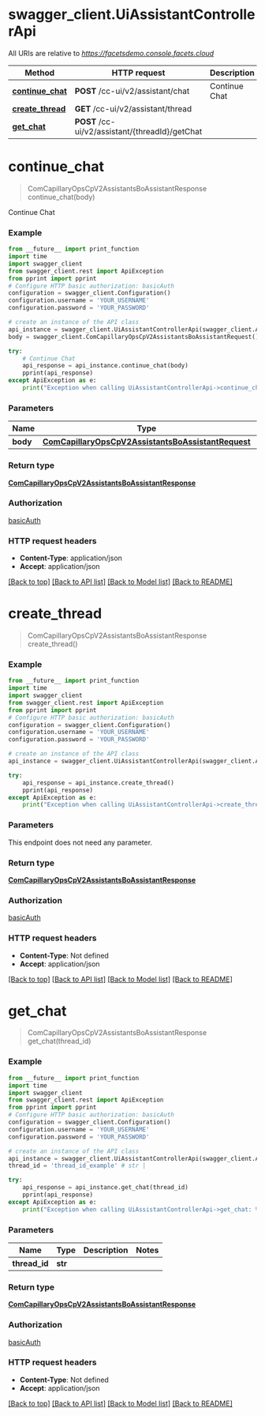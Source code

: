 # swagger_client.UiAssistantControllerApi

All URIs are relative to *https://facetsdemo.console.facets.cloud*

Method | HTTP request | Description
------------- | ------------- | -------------
[**continue_chat**](UiAssistantControllerApi.md#continue_chat) | **POST** /cc-ui/v2/assistant/chat | Continue Chat
[**create_thread**](UiAssistantControllerApi.md#create_thread) | **GET** /cc-ui/v2/assistant/thread | 
[**get_chat**](UiAssistantControllerApi.md#get_chat) | **POST** /cc-ui/v2/assistant/{threadId}/getChat | 

# **continue_chat**
> ComCapillaryOpsCpV2AssistantsBoAssistantResponse continue_chat(body)

Continue Chat

### Example
```python
from __future__ import print_function
import time
import swagger_client
from swagger_client.rest import ApiException
from pprint import pprint
# Configure HTTP basic authorization: basicAuth
configuration = swagger_client.Configuration()
configuration.username = 'YOUR_USERNAME'
configuration.password = 'YOUR_PASSWORD'

# create an instance of the API class
api_instance = swagger_client.UiAssistantControllerApi(swagger_client.ApiClient(configuration))
body = swagger_client.ComCapillaryOpsCpV2AssistantsBoAssistantRequest() # ComCapillaryOpsCpV2AssistantsBoAssistantRequest | 

try:
    # Continue Chat
    api_response = api_instance.continue_chat(body)
    pprint(api_response)
except ApiException as e:
    print("Exception when calling UiAssistantControllerApi->continue_chat: %s\n" % e)
```

### Parameters

Name | Type | Description  | Notes
------------- | ------------- | ------------- | -------------
 **body** | [**ComCapillaryOpsCpV2AssistantsBoAssistantRequest**](ComCapillaryOpsCpV2AssistantsBoAssistantRequest.md)|  | 

### Return type

[**ComCapillaryOpsCpV2AssistantsBoAssistantResponse**](ComCapillaryOpsCpV2AssistantsBoAssistantResponse.md)

### Authorization

[basicAuth](../README.md#basicAuth)

### HTTP request headers

 - **Content-Type**: application/json
 - **Accept**: application/json

[[Back to top]](#) [[Back to API list]](../README.md#documentation-for-api-endpoints) [[Back to Model list]](../README.md#documentation-for-models) [[Back to README]](../README.md)

# **create_thread**
> ComCapillaryOpsCpV2AssistantsBoAssistantResponse create_thread()



### Example
```python
from __future__ import print_function
import time
import swagger_client
from swagger_client.rest import ApiException
from pprint import pprint
# Configure HTTP basic authorization: basicAuth
configuration = swagger_client.Configuration()
configuration.username = 'YOUR_USERNAME'
configuration.password = 'YOUR_PASSWORD'

# create an instance of the API class
api_instance = swagger_client.UiAssistantControllerApi(swagger_client.ApiClient(configuration))

try:
    api_response = api_instance.create_thread()
    pprint(api_response)
except ApiException as e:
    print("Exception when calling UiAssistantControllerApi->create_thread: %s\n" % e)
```

### Parameters
This endpoint does not need any parameter.

### Return type

[**ComCapillaryOpsCpV2AssistantsBoAssistantResponse**](ComCapillaryOpsCpV2AssistantsBoAssistantResponse.md)

### Authorization

[basicAuth](../README.md#basicAuth)

### HTTP request headers

 - **Content-Type**: Not defined
 - **Accept**: application/json

[[Back to top]](#) [[Back to API list]](../README.md#documentation-for-api-endpoints) [[Back to Model list]](../README.md#documentation-for-models) [[Back to README]](../README.md)

# **get_chat**
> ComCapillaryOpsCpV2AssistantsBoAssistantResponse get_chat(thread_id)



### Example
```python
from __future__ import print_function
import time
import swagger_client
from swagger_client.rest import ApiException
from pprint import pprint
# Configure HTTP basic authorization: basicAuth
configuration = swagger_client.Configuration()
configuration.username = 'YOUR_USERNAME'
configuration.password = 'YOUR_PASSWORD'

# create an instance of the API class
api_instance = swagger_client.UiAssistantControllerApi(swagger_client.ApiClient(configuration))
thread_id = 'thread_id_example' # str | 

try:
    api_response = api_instance.get_chat(thread_id)
    pprint(api_response)
except ApiException as e:
    print("Exception when calling UiAssistantControllerApi->get_chat: %s\n" % e)
```

### Parameters

Name | Type | Description  | Notes
------------- | ------------- | ------------- | -------------
 **thread_id** | **str**|  | 

### Return type

[**ComCapillaryOpsCpV2AssistantsBoAssistantResponse**](ComCapillaryOpsCpV2AssistantsBoAssistantResponse.md)

### Authorization

[basicAuth](../README.md#basicAuth)

### HTTP request headers

 - **Content-Type**: Not defined
 - **Accept**: application/json

[[Back to top]](#) [[Back to API list]](../README.md#documentation-for-api-endpoints) [[Back to Model list]](../README.md#documentation-for-models) [[Back to README]](../README.md)

